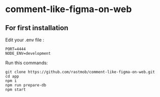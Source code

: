 # comment-like-figma-on-web


## For first installation


Edit your .env file :

    PORT=4444
    NODE_ENV=development

Run this commands:   

    git clone https://github.com/rastmob/comment-like-figma-on-web.git
    cd app
    npm i
    npm run prepare-db
    npm start

